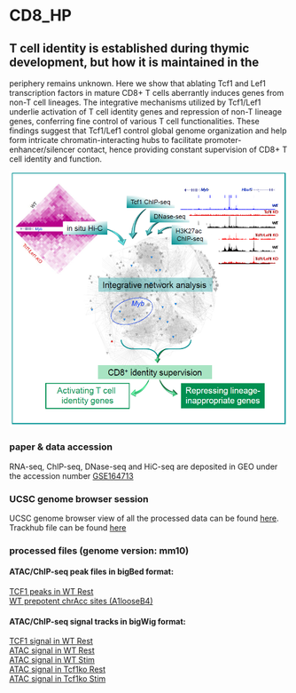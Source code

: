 # CD8_HP
## T cell identity is established during thymic development, but how it is maintained in the
periphery remains unknown. Here we show that ablating Tcf1 and Lef1 transcription factors in
mature CD8+ T cells aberrantly induces genes from non-T cell lineages. The integrative mechanisms utilized by Tcf1/Lef1 underlie activation of T cell
identity genes and repression of non-T lineage genes, conferring fine control of various T cell
functionalities. These findings suggest that Tcf1/Lef1 control global genome organization and
help form intricate chromatin-interacting hubs to facilitate promoter-enhancer/silencer contact,
hence providing constant supervision of CD8+ T cell identity and function.

![GitHub Logo](CD8_HP.png)
### paper & data accession
RNA-seq, ChIP-seq, DNase-seq and HiC-seq are deposited in GEO under the accession number [GSE164713](https://www.ncbi.nlm.nih.gov/geo/query/acc.cgi?acc=GSE164713)
### UCSC genome browser session
UCSC genome browser view of all the processed data can be found [here](https://genome.ucsc.edu/s/lux563624348/CD8%2DHP).
Trackhub file can be found [here](https://data.cyverse.org/dav-anon/iplant/home/tarela/trackhub/Tcm/Tcm_trackhub_single.txt)

### processed files (genome version: mm10)
#### ATAC/ChIP-seq peak files in bigBed format:
[TCF1 peaks in WT Rest](https://data.cyverse.org/dav-anon/iplant/home/tarela/trackhub/Tcm/CD8_TcmRestWT_TCF1_peaks.bb)<br />
[WT prepotent chrAcc sites (A1looseB4)](https://data.cyverse.org/dav-anon/iplant/home/tarela/trackhub/Tcm/diffATACpeaks/A1looseB4_peaks.bb)<br />

#### ATAC/ChIP-seq signal tracks in bigWig format:
[TCF1 signal in WT Rest](https://data.cyverse.org/dav-anon/iplant/home/tarela/trackhub/Tcm/CD8TcmRest_ctrl_TCF1.bw)<br />
[ATAC signal in WT Rest](https://data.cyverse.org/dav-anon/iplant/home/tarela/trackhub/Tcm/CD8TcmRest_ctrl_ATAC.bw)<br />
[ATAC signal in WT Stim](https://data.cyverse.org/dav-anon/iplant/home/tarela/trackhub/Tcm/CD8TcmStim_ctrl_ATAC.bw)<br />
[ATAC signal in Tcf1ko Rest](https://data.cyverse.org/dav-anon/iplant/home/tarela/trackhub/Tcm/CD8TcmRest_Tcf1ko_ATAC.bw)<br />
[ATAC signal in Tcf1ko Stim](https://data.cyverse.org/dav-anon/iplant/home/tarela/trackhub/Tcm/CD8TcmStim_Tcf1ko_ATAC.bw)<br />
